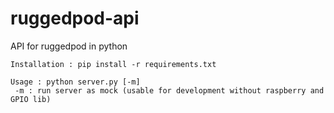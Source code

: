 # ruggedpod-api
API for ruggedpod in python

```
Installation : pip install -r requirements.txt
```
```
Usage : python server.py [-m]
 -m : run server as mock (usable for development without raspberry and GPIO lib)
```
